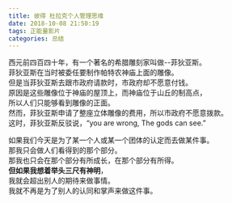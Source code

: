 ```yaml
---
title: 彼得 杜拉克个人管理思维
date: 2018-10-08 21:50:19
tags: 正能量影片
categories: 总结
---
```

西元前四百四十年，有一个著名的希腊雕刻家叫做--菲狄亚斯。  
菲狄亚斯在当时被委任要制作帕特农神庙上面的雕像。    
但是当菲狄亚斯去跟市政府请款时，市政府却不愿意付钱。  
原因是这些雕像位于神庙的屋顶上，而神庙位于山丘的制高点，  
所以人们只能够看到雕像的正面。  
然而，菲狄亚斯申请了整座立体雕像的费用，所以市政府不愿意拨款。  
这时，菲狄亚斯反驳说，“you are wrong, The gods can see.”   

如果我们今天是为了某一个人或某一个团体的认定而去做某件事。  
那我只会做人们看得到的那个部分。  
那我也只会在那个部分有所成长，在那个部分有所得。   
**但如果我想着举头三尺有神明**，  
我就会超出别人的期待来做事情。   
我就不再是为了别人的认同和掌声来做这件事。   

